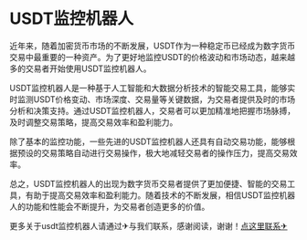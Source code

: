 # USDT监控机器人

近年来，随着加密货币市场的不断发展，USDT作为一种稳定币已经成为数字货币交易中最重要的一种资产。为了更好地监控USDT的价格波动和市场动态，越来越多的交易者开始使用USDT监控机器人。

USDT监控机器人是一种基于人工智能和大数据分析技术的智能交易工具，能够实时监测USDT价格变动、市场深度、交易量等关键数据，为交易者提供及时的市场分析和决策支持。通过USDT监控机器人，交易者可以更加精准地把握市场脉搏，及时调整交易策略，提高交易效率和盈利能力。

除了基本的监控功能，一些先进的USDT监控机器人还具有自动交易功能，能够根据预设的交易策略自动进行交易操作，极大地减轻交易者的操作压力，提高交易效率。

总之，USDT监控机器人的出现为数字货币交易者提供了更加便捷、智能的交易工具，有助于提高交易效率和盈利能力。随着技术的不断发展，相信USDT监控机器人的功能和性能会不断提升，为交易者创造更多的价值。

更多关于usdt监控机器人请通过✈与我们联系，感谢阅读，谢谢！[点这里联系✈](https://sms.k02.cc)